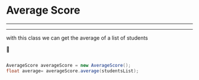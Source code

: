 # Average Score 
***
***

with this class we can get the average of a list of students


:japanese_castle:

```java

AverageScore averageScore = new AverageScore();
float average= averageScore.average(studentsList);

```